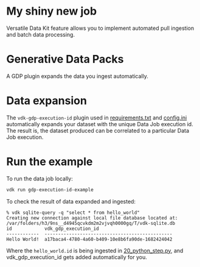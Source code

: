 # My shiny new job

Versatile Data Kit feature allows you to implement automated pull ingestion and batch data processing.

# Generative Data Packs
A GDP plugin expands the data you ingest automatically.

# Data expansion
The `vdk-gdp-execution-id` plugin used in [requirements.txt](./requirements.txt) and [config.ini](./config.ini)
automatically expands your dataset with the unique Data Job execution id.
The result is, the dataset produced can be correlated to a particular Data Job execution.

# Run the example
To run the data job locally:
```bash
vdk run gdp-execution-id-example
```

To check the result of data expanded and ingested:
```
% vdk sqlite-query -q "select * from hello_world"
Creating new connection against local file database located at: /var/folders/h3/9ns__d4945qcvkdm2m2vjvqh0000gq/T/vdk-sqlite.db
id            vdk_gdp_execution_id
------------  -----------------------------------------------
Hello World!  a17baca4-4780-4a60-b409-10e8b6fa90de-1682424042
```
Where the `hello_world.id` is being ingested in [20_python_step.py](./20_python_step.py),
and vdk_gdp_execution_id gets added automatically for you.
